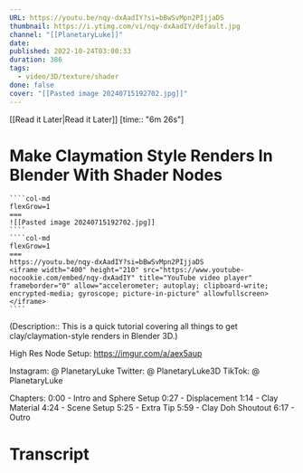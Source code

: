 ```yaml
---
URL: https://youtu.be/nqy-dxAadIY?si=bBwSvMpn2PIjjaDS
thumbnail: https://i.ytimg.com/vi/nqy-dxAadIY/default.jpg
channel: "[[PlanetaryLuke]]"
date: 
published: 2022-10-24T03:00:33
duration: 386
tags:
  - video/3D/texture/shader
done: false
cover: "[[Pasted image 20240715192702.jpg]]"
---
```

[[Read it Later|Read it Later]] [time:: "6m 26s"]
# Make Claymation Style Renders In Blender With Shader Nodes
`````col
````col-md
flexGrow=1
===
![[Pasted image 20240715192702.jpg]]
````
````col-md
flexGrow=1
===
https://youtu.be/nqy-dxAadIY?si=bBwSvMpn2PIjjaDS
<iframe width="400" height="210" src="https://www.youtube-nocookie.com/embed/nqy-dxAadIY" title="YouTube video player" frameborder="0" allow="accelerometer; autoplay; clipboard-write; encrypted-media; gyroscope; picture-in-picture" allowfullscreen></iframe>
````
`````
(Description:: This is a quick tutorial covering all things to get clay/claymation-style renders in Blender 3D.)

High Res Node Setup: https://imgur.com/a/aex5aup

Instagram: @ PlanetaryLuke 
Twitter: @ PlanetaryLuke3D 
TikTok: @ PlanetaryLuke

Chapters:
0:00 - Intro and Sphere Setup
0:27 - Displacement 
1:14 - Clay Material
4:24 - Scene Setup
5:25 - Extra Tip
5:59 - Clay Doh Shoutout
6:17 - Outro
# Transcript